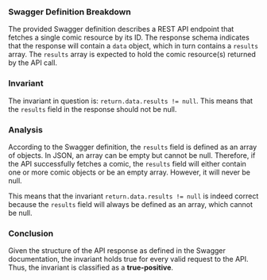 ### Swagger Definition Breakdown
The provided Swagger definition describes a REST API endpoint that fetches a single comic resource by its ID. The response schema indicates that the response will contain a `data` object, which in turn contains a `results` array. The `results` array is expected to hold the comic resource(s) returned by the API call.

### Invariant
The invariant in question is: `return.data.results != null`. This means that the `results` field in the response should not be null.

### Analysis
According to the Swagger definition, the `results` field is defined as an array of objects. In JSON, an array can be empty but cannot be null. Therefore, if the API successfully fetches a comic, the `results` field will either contain one or more comic objects or be an empty array. However, it will never be null. 

This means that the invariant `return.data.results != null` is indeed correct because the `results` field will always be defined as an array, which cannot be null. 

### Conclusion
Given the structure of the API response as defined in the Swagger documentation, the invariant holds true for every valid request to the API. Thus, the invariant is classified as a **true-positive**.
